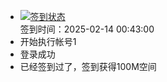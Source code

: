 - [![签到状态](https://github.com/li5bo5/Cloud189-Actions/actions/workflows/main.yml/badge.svg?branch=main)](https://github.com/li5bo5/Cloud189-Actions/actions/workflows/main.yml) <br> 签到时间：2025-02-14 00:43:00
- 开始执行帐号1
- 登录成功
- 已经签到过了，签到获得100M空间
